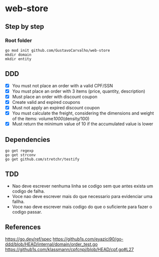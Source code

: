 # web-store

## Step by step

### Root folder
```ssh
go mod init github.com/GustavoCarvalho/web-store
mkdir domain
mkdir entity
```

## DDD
- [x] You must not place an order with a valid CPF/SSN
- [x] You must place an order with 3 items (price, quantity, description)
- [x] Must place an order with discount coupon
- [x] Create valid and expired coupons
- [x] Must not apply an expired discount coupon
- [x] You must calculate the freight, considering the dimensions and weight of the items: volume*1000*(density/100)
- [x] Must return the minimum value of 10 if the accumulated value is lower

## Dependencies
```ssh
go get regexp
go get strconv
go get github.com/stretchr/testify
```

## TDD
- Nao deve escrever nenhuma linha se codigo sem que antes exista um codigo de falha.
- Voce nao deve escrever mais do que necessario para evidenciar uma fallha.
- Voce nao deve escrever mais codigo do que o suficiente para fazer o codigo passar.

## References
https://go.dev/ref/spec
https://github1s.com/eyazici90/go-ddd/blob/HEAD/internal/domain/order_test.go
https://github1s.com/klassmann/cpfcnpj/blob/HEAD/cpf.go#L27
